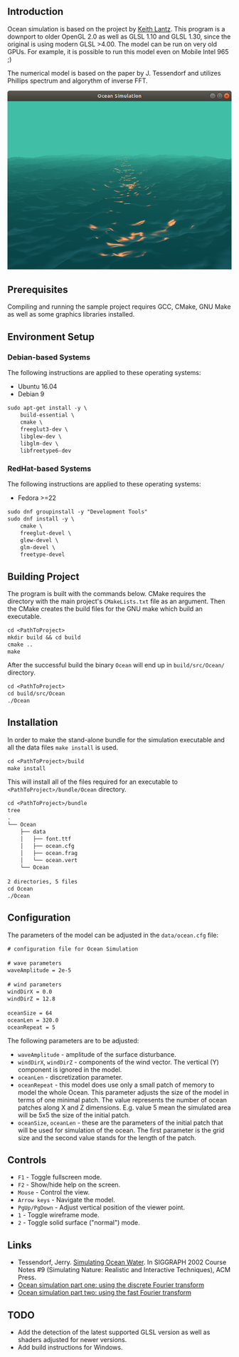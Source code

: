 ## Introduction

Ocean simulation is based on the project by [Keith Lantz](https://keithlantz.net/).
This program is a downport to older OpenGL 2.0 as well as GLSL 1.10 and GLSL 1.30,
since the original is using modern GLSL >4.00. The model can be run on very old GPUs.
For example, it is possible to run this model even on Mobile Intel 965 ;)

The numerical model is based on the paper by J. Tessendorf and utilizes
Phillips spectrum and algorythm of inverse FFT.

![Ocean Simulation screenshot](images/ocean.png)

## Prerequisites

Compiling and running the sample project requires GCC, CMake, GNU Make
as well as some graphics libraries installed.

## Environment Setup

### Debian-based Systems

The following instructions are applied to these operating systems:

* Ubuntu 16.04
* Debian 9

```
sudo apt-get install -y \
    build-essential \
    cmake \
    freeglut3-dev \
    libglew-dev \
    libglm-dev \
    libfreetype6-dev
```

### RedHat-based Systems

The following instructions are applied to these operating systems:

* Fedora >=22

```
sudo dnf groupinstall -y "Development Tools"
sudo dnf install -y \
    cmake \
    freeglut-devel \
    glew-devel \
    glm-devel \
    freetype-devel
```

## Building Project

The program is built with the commands below. CMake requires the directory 
with the main project's `CMakeLists.txt` file as an argument. Then the CMake 
creates the build files for the GNU make which build an executable.

```
cd <PathToProject>
mkdir build && cd build
cmake ..
make
```

After the successful build the binary `Ocean` will end up in `build/src/Ocean/` directory.

```
cd <PathToProject>
cd build/src/Ocean
./Ocean
```

## Installation

In order to make the stand-alone bundle for the simulation executable and all the data files `make install`
is used.

```
cd <PathToProject>/build
make install
```

This will install all of the files required for an executable to `<PathToProject>/bundle/Ocean` directory.

```
cd <PathToProject>/bundle
tree
.
└── Ocean
    ├── data
    │   ├── font.ttf
    │   ├── ocean.cfg
    │   ├── ocean.frag
    │   └── ocean.vert
    └── Ocean

2 directories, 5 files
cd Ocean
./Ocean
```

## Configuration

The parameters of the model can be adjusted in the `data/ocean.cfg` file:

```
# configuration file for Ocean Simulation

# wave parameters
waveAmplitude = 2e-5

# wind parameters
windDirX = 0.0
windDirZ = 12.8

oceanSize = 64
oceanLen = 320.0
oceanRepeat = 5
```

The following parameters are to be adjusted:
* `waveAmplitude` - amplitude of the surface disturbance.
* `windDirX`, `windDirZ` - components of the wind vector. The vertical (Y) component is ignored in the model.
* `oceanLen` - discretization parameter.
* `oceanRepeat` - this model does use only a small patch of memory to model the whole Ocean.
This parameter adjusts the size of the model in terms of one minimal patch. The value represents
the number of ocean patches along X and Z dimensions. E.g. value 5 mean the simulated area will be 5x5
the size of the initial patch.
* `oceanSize`, `oceanLen` - these are the parameters of the initial patch that will be used for
simulation of the ocean. The first parameter is the grid size and the second value
stands for the length of the patch.

## Controls

* `F1` - Toggle fullscreen mode.
* `F2` - Show/hide help on the screen.
* `Mouse` - Control the view.
* `Arrow keys` - Navigate the model.
* `PgUp/PgDown` - Adjust vertical position of the viewer point.
* `1` - Toggle wireframe mode.
* `2` - Toggle solid surface ("normal") mode.

## Links

*  Tessendorf, Jerry. [Simulating Ocean Water](http://citeseerx.ist.psu.edu/viewdoc/download?doi=10.1.1.161.9102&rep=rep1&type=pdf). In SIGGRAPH 2002 Course Notes #9 (Simulating Nature: Realistic and Interactive Techniques), ACM Press.
* [Ocean simulation part one: using the discrete Fourier transform](https://www.keithlantz.net/2011/10/ocean-simulation-part-one-using-the-discrete-fourier-transform/)
* [Ocean simulation part two: using the fast Fourier transform](https://www.keithlantz.net/2011/11/ocean-simulation-part-two-using-the-fast-fourier-transform/)

## TODO
* Add the detection of the latest supported GLSL version as well as shaders adjusted for newer versions.
* Add build instructions for Windows.
